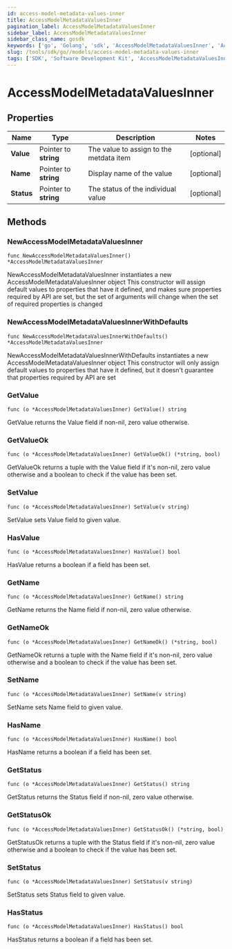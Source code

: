 ```yaml
---
id: access-model-metadata-values-inner
title: AccessModelMetadataValuesInner
pagination_label: AccessModelMetadataValuesInner
sidebar_label: AccessModelMetadataValuesInner
sidebar_class_name: gosdk
keywords: ['go', 'Golang', 'sdk', 'AccessModelMetadataValuesInner', 'AccessModelMetadataValuesInner'] 
slug: /tools/sdk/go//models/access-model-metadata-values-inner
tags: ['SDK', 'Software Development Kit', 'AccessModelMetadataValuesInner', 'AccessModelMetadataValuesInner']
---
```


# AccessModelMetadataValuesInner

## Properties

Name | Type | Description | Notes
------------ | ------------- | ------------- | -------------
**Value** | Pointer to **string** | The value to assign to the metdata item | [optional] 
**Name** | Pointer to **string** | Display name of the value | [optional] 
**Status** | Pointer to **string** | The status of the individual value | [optional] 

## Methods

### NewAccessModelMetadataValuesInner

`func NewAccessModelMetadataValuesInner() *AccessModelMetadataValuesInner`

NewAccessModelMetadataValuesInner instantiates a new AccessModelMetadataValuesInner object
This constructor will assign default values to properties that have it defined,
and makes sure properties required by API are set, but the set of arguments
will change when the set of required properties is changed

### NewAccessModelMetadataValuesInnerWithDefaults

`func NewAccessModelMetadataValuesInnerWithDefaults() *AccessModelMetadataValuesInner`

NewAccessModelMetadataValuesInnerWithDefaults instantiates a new AccessModelMetadataValuesInner object
This constructor will only assign default values to properties that have it defined,
but it doesn't guarantee that properties required by API are set

### GetValue

`func (o *AccessModelMetadataValuesInner) GetValue() string`

GetValue returns the Value field if non-nil, zero value otherwise.

### GetValueOk

`func (o *AccessModelMetadataValuesInner) GetValueOk() (*string, bool)`

GetValueOk returns a tuple with the Value field if it's non-nil, zero value otherwise
and a boolean to check if the value has been set.

### SetValue

`func (o *AccessModelMetadataValuesInner) SetValue(v string)`

SetValue sets Value field to given value.

### HasValue

`func (o *AccessModelMetadataValuesInner) HasValue() bool`

HasValue returns a boolean if a field has been set.

### GetName

`func (o *AccessModelMetadataValuesInner) GetName() string`

GetName returns the Name field if non-nil, zero value otherwise.

### GetNameOk

`func (o *AccessModelMetadataValuesInner) GetNameOk() (*string, bool)`

GetNameOk returns a tuple with the Name field if it's non-nil, zero value otherwise
and a boolean to check if the value has been set.

### SetName

`func (o *AccessModelMetadataValuesInner) SetName(v string)`

SetName sets Name field to given value.

### HasName

`func (o *AccessModelMetadataValuesInner) HasName() bool`

HasName returns a boolean if a field has been set.

### GetStatus

`func (o *AccessModelMetadataValuesInner) GetStatus() string`

GetStatus returns the Status field if non-nil, zero value otherwise.

### GetStatusOk

`func (o *AccessModelMetadataValuesInner) GetStatusOk() (*string, bool)`

GetStatusOk returns a tuple with the Status field if it's non-nil, zero value otherwise
and a boolean to check if the value has been set.

### SetStatus

`func (o *AccessModelMetadataValuesInner) SetStatus(v string)`

SetStatus sets Status field to given value.

### HasStatus

`func (o *AccessModelMetadataValuesInner) HasStatus() bool`

HasStatus returns a boolean if a field has been set.


